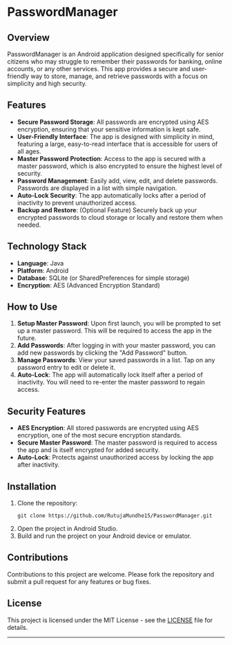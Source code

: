 

# PasswordManager

## Overview

PasswordManager is an Android application designed specifically for senior citizens who may struggle to remember their passwords for banking, online accounts, or any other services. This app provides a secure and user-friendly way to store, manage, and retrieve passwords with a focus on simplicity and high security.

## Features

- **Secure Password Storage**: All passwords are encrypted using AES encryption, ensuring that your sensitive information is kept safe.
- **User-Friendly Interface**: The app is designed with simplicity in mind, featuring a large, easy-to-read interface that is accessible for users of all ages.
- **Master Password Protection**: Access to the app is secured with a master password, which is also encrypted to ensure the highest level of security.
- **Password Management**: Easily add, view, edit, and delete passwords. Passwords are displayed in a list with simple navigation.
- **Auto-Lock Security**: The app automatically locks after a period of inactivity to prevent unauthorized access.
- **Backup and Restore**: (Optional Feature) Securely back up your encrypted passwords to cloud storage or locally and restore them when needed.

## Technology Stack

- **Language**: Java
- **Platform**: Android
- **Database**: SQLite (or SharedPreferences for simple storage)
- **Encryption**: AES (Advanced Encryption Standard)

## How to Use

1. **Setup Master Password**: Upon first launch, you will be prompted to set up a master password. This will be required to access the app in the future.
2. **Add Passwords**: After logging in with your master password, you can add new passwords by clicking the "Add Password" button.
3. **Manage Passwords**: View your saved passwords in a list. Tap on any password entry to edit or delete it.
4. **Auto-Lock**: The app will automatically lock itself after a period of inactivity. You will need to re-enter the master password to regain access.

## Security Features

- **AES Encryption**: All stored passwords are encrypted using AES encryption, one of the most secure encryption standards.
- **Secure Master Password**: The master password is required to access the app and is itself encrypted for added security.
- **Auto-Lock**: Protects against unauthorized access by locking the app after inactivity.

## Installation

1. Clone the repository:
   ```
   git clone https://github.com/RutujaMundhe15/PasswordManager.git
   ```
2. Open the project in Android Studio.
3. Build and run the project on your Android device or emulator.

## Contributions

Contributions to this project are welcome. Please fork the repository and submit a pull request for any features or bug fixes.

## License

This project is licensed under the MIT License - see the [LICENSE](LICENSE) file for details.

---


